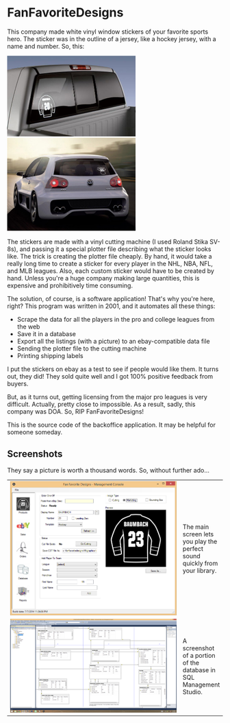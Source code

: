 FanFavoriteDesigns
==================

This company made white vinyl window stickers of your favorite sports hero.  The sticker was in the outline of a jersey, like a hockey jersey, with a name and number.  So, this:

<img src="Screenshots/wnd-hockey-truck.jpg" alt="Hockey sticker on truck" width="300" />
<img src="Screenshots/wnd-football-vw.jpg" alt="Football sticker on VW" width="300" />

The stickers are made with a vinyl cutting machine (I used Roland Stika SV-8s), and passing it a special plotter file describing what the sticker looks like.  The trick is creating the plotter file cheaply.  By hand, it would take a really long time to create a sticker for every player in the NHL, NBA, NFL, and MLB leagues.  Also, each custom sticker would have to be created by hand.  Unless you're a huge company making large quantities, this is expensive and prohibitively time consuming.

The solution, of course, is a software application!  That's why you're here, right?  This program was written in 2001, and it automates all these things:

* Scrape the data for all the players in the pro and college leagues from the web
* Save it in a database
* Export all the listings (with a picture) to an ebay-compatible data file
* Sending the plotter file to the cutting machine
* Printing shipping labels 

I put the stickers on ebay as a test to see if people would like them.  It turns out, they did!  They sold quite well and I got 100% positive feedback from buyers.

But, as it turns out, getting licensing from the major pro leagues is very difficult.  Actually, pretty close to impossible.  As a result, sadly, this company was DOA.  So, RIP FanFavoriteDesigns!  

This is the source code of the backoffice application.  It may be helpful for someone someday.


Screenshots
-----------

They say a picture is worth a thousand words.  So, without further ado... 

<table cellpadding="10">


<tr>
<td width="600"><img src="Screenshots/ffd-mc-main.PNG" alt="Screenshot" /></td>
<td>The main screen lets you play the perfect sound quickly from your library.</td>
</tr>

<tr>
<td><img src="Screenshots/ffd-database.PNG" alt="Screenshot" /></td>
<td>A screenshot of a portion of the database in SQL Management Studio.</td>
</tr>


</table>


